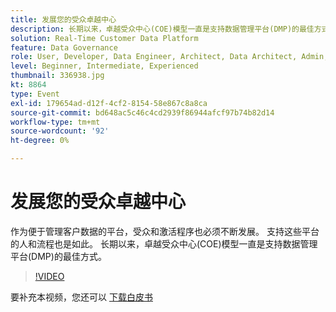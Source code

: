 ```yaml
---
title: 发展您的受众卓越中心
description: 长期以来，卓越受众中心(COE)模型一直是支持数据管理平台(DMP)的最佳方式。
solution: Real-Time Customer Data Platform
feature: Data Governance
role: User, Developer, Data Engineer, Architect, Data Architect, Admin, Leader
level: Beginner, Intermediate, Experienced
thumbnail: 336938.jpg
kt: 8864
type: Event
exl-id: 179654ad-d12f-4cf2-8154-58e867c8a8ca
source-git-commit: bd648ac5c46c4cd2939f86944afcf97b74b82d14
workflow-type: tm+mt
source-wordcount: '92'
ht-degree: 0%

---
```


# 发展您的受众卓越中心

作为便于管理客户数据的平台，受众和激活程序也必须不断发展。 支持这些平台的人和流程也是如此。 长期以来，卓越受众中心(COE)模型一直是支持数据管理平台(DMP)的最佳方式。

>[!VIDEO](https://video.tv.adobe.com/v/336938/?quality=12&learn=on)

要补充本视频，您还可以 [下载白皮书](./../assets/whitepaper-evolving-the-audience-center-of-excellence.pdf)
